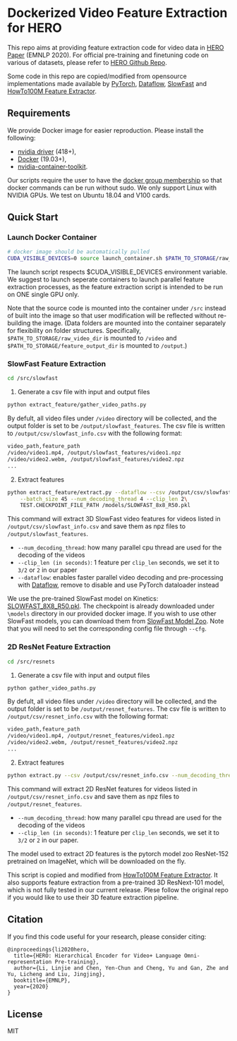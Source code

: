 # Dockerized Video Feature Extraction for HERO

This repo aims at providing feature extraction code for video data in [HERO Paper](https://arxiv.org/abs/2005.00200) (EMNLP 2020).
For official pre-training and finetuning code on various of datasets, please refer to [HERO Github Repo](https://github.com/linjieli222/HERO).

Some code in this repo are copied/modified from opensource implementations made available by
[PyTorch](https://github.com/pytorch/pytorch),
[Dataflow](https://github.com/tensorpack/dataflow),
[SlowFast](https://github.com/facebookresearch/SlowFast) 
and [HowTo100M Feature Extractor](https://github.com/antoine77340/video_feature_extractor).

## Requirements

We provide Docker image for easier reproduction. Please install the following:
  - [nvidia driver](https://docs.nvidia.com/cuda/cuda-installation-guide-linux/index.html#package-manager-installation) (418+), 
  - [Docker](https://docs.docker.com/install/linux/docker-ce/ubuntu/) (19.03+), 
  - [nvidia-container-toolkit](https://github.com/NVIDIA/nvidia-docker#quickstart).

Our scripts require the user to have the [docker group membership](https://docs.docker.com/install/linux/linux-postinstall/)
so that docker commands can be run without sudo.
We only support Linux with NVIDIA GPUs. We test on Ubuntu 18.04 and V100 cards.

## Quick Start

### Launch Docker Container

```bash
# docker image should be automatically pulled
CUDA_VISIBLE_DEVICES=0 source launch_container.sh $PATH_TO_STORAGE/raw_video_dir $PATH_TO_STORAGE/feature_output_dir
```
The launch script respects $CUDA_VISIBLE_DEVICES environment variable.
We suggest to launch seperate containers to launch parallel feature extraction processes,
as the feature extraction script is intended to be run on ONE single GPU only.

Note that the source code is mounted into the container under `/src` instead 
of built into the image so that user modification will be reflected without
re-building the image. (Data folders are mounted into the container separately
for flexibility on folder structures.
Specifically, `$PATH_TO_STORAGE/raw_video_dir` is mounted to `/video` and `$PATH_TO_STORAGE/feature_output_dir` is mounted to `/output`.)

### SlowFast Feature Extraction

```bash
cd /src/slowfast
```
1. Generate a csv file with input and output files
```bash
python extract_feature/gather_video_paths.py
```
By defult, all video files under ``/video`` directory will be collected,
and the output folder is set to be ``/output/slowfast_features``.
The csv file is written to ``/output/csv/slowfast_info.csv`` with the following format:
```bash
video_path,feature_path
/video/video1.mp4, /output/slowfast_features/video1.npz
/video/video2.webm, /output/slowfast_features/video2.npz
...
```

2. Extract features
```bash
python extract_feature/extract.py --dataflow --csv /output/csv/slowfast_info.csv \
    --batch_size 45 --num_decoding_thread 4 --clip_len 2\
    TEST.CHECKPOINT_FILE_PATH /models/SLOWFAST_8x8_R50.pkl
```
This command will extract 3D SlowFast video features for videos listed in `/output/csv/slowfast_info.csv`
and save them as npz files to `/output/slowfast_features`.
* `--num_decoding_thread`: how many parallel cpu thread are used for the decoding of the videos
* `--clip_len (in seconds)`: 1 feature per `clip_len` seconds, we set it to `3/2` or `2` in our paper
* `--dataflow`: enables faster parallel video decoding and pre-processing with [Dataflow](https://github.com/tensorpack/dataflow), remove to disable and use PyTorch dataloader instead


We use the pre-trained SlowFast model on Kinetics: [SLOWFAST_8X8_R50.pkl](https://dl.fbaipublicfiles.com/pyslowfast/model_zoo/kinetics400/SLOWFAST_8x8_R50.pkl).
The checkpoint is already downloaded under `\models` directory in our provided docker image.
If you wish to use other SlowFast models, you can download them from [SlowFast Model Zoo](https://github.com/facebookresearch/SlowFast/blob/master/MODEL_ZOO.md). Note that you will need to set the corresponding config file through `--cfg`.

### 2D ResNet Feature Extraction

```bash
cd /src/resnets
```
1. Generate a csv file with input and output files
```bash
python gather_video_paths.py
```
By defult, all video files under ``/video`` directory will be collected,
and the output folder is set to be ``/output/resnet_features``.
The csv file is written to ``/output/csv/resnet_info.csv`` with the following format:
```bash
video_path,feature_path
/video/video1.mp4, /output/resnet_features/video1.npz
/video/video2.webm, /output/resnet_features/video2.npz
...
```

2. Extract features
```bash
python extract.py --csv /output/csv/resnet_info.csv --num_decoding_thread 4 --clip_len 2
```
This command will extract 2D ResNet features for videos listed in `/output/csv/resnet_info.csv`
and save them as npz files to `/output/resnet_features`.
* `--num_decoding_thread`: how many parallel cpu thread are used for the decoding of the videos
* `--clip_len (in seconds)`: 1 feature per `clip_len` seconds, we set it to `3/2` or `2` in our paper.

The model used to extract 2D features is the pytorch model zoo ResNet-152 pretrained on ImageNet, which will be downloaded on the fly.

This script is copied and modified from [HowTo100M Feature Extractor](https://github.com/antoine77340/video_feature_extractor).
It also supports feature extraction from a pre-trained 3D ResNext-101 model, which is not fully tested in our current release.
Plese follow the original repo if you would like to use their 3D feature extraction pipeline.

## Citation

If you find this code useful for your research, please consider citing:
```
@inproceedings{li2020hero,
  title={HERO: Hierarchical Encoder for Video+ Language Omni-representation Pre-training},
  author={Li, Linjie and Chen, Yen-Chun and Cheng, Yu and Gan, Zhe and Yu, Licheng and Liu, Jingjing},
  booktitle={EMNLP},
  year={2020}
}
```

## License

MIT
